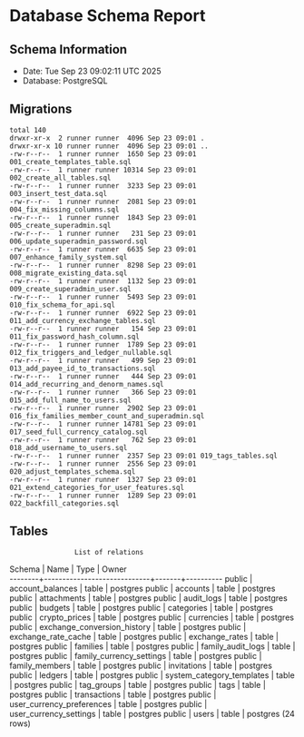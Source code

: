 # Database Schema Report
## Schema Information
- Date: Tue Sep 23 09:02:11 UTC 2025
- Database: PostgreSQL

## Migrations
```
total 140
drwxr-xr-x  2 runner runner  4096 Sep 23 09:01 .
drwxr-xr-x 10 runner runner  4096 Sep 23 09:01 ..
-rw-r--r--  1 runner runner  1650 Sep 23 09:01 001_create_templates_table.sql
-rw-r--r--  1 runner runner 10314 Sep 23 09:01 002_create_all_tables.sql
-rw-r--r--  1 runner runner  3233 Sep 23 09:01 003_insert_test_data.sql
-rw-r--r--  1 runner runner  2081 Sep 23 09:01 004_fix_missing_columns.sql
-rw-r--r--  1 runner runner  1843 Sep 23 09:01 005_create_superadmin.sql
-rw-r--r--  1 runner runner   231 Sep 23 09:01 006_update_superadmin_password.sql
-rw-r--r--  1 runner runner  6635 Sep 23 09:01 007_enhance_family_system.sql
-rw-r--r--  1 runner runner  8298 Sep 23 09:01 008_migrate_existing_data.sql
-rw-r--r--  1 runner runner  1132 Sep 23 09:01 009_create_superadmin_user.sql
-rw-r--r--  1 runner runner  5493 Sep 23 09:01 010_fix_schema_for_api.sql
-rw-r--r--  1 runner runner  6922 Sep 23 09:01 011_add_currency_exchange_tables.sql
-rw-r--r--  1 runner runner   154 Sep 23 09:01 011_fix_password_hash_column.sql
-rw-r--r--  1 runner runner  1789 Sep 23 09:01 012_fix_triggers_and_ledger_nullable.sql
-rw-r--r--  1 runner runner   499 Sep 23 09:01 013_add_payee_id_to_transactions.sql
-rw-r--r--  1 runner runner   444 Sep 23 09:01 014_add_recurring_and_denorm_names.sql
-rw-r--r--  1 runner runner   366 Sep 23 09:01 015_add_full_name_to_users.sql
-rw-r--r--  1 runner runner  2902 Sep 23 09:01 016_fix_families_member_count_and_superadmin.sql
-rw-r--r--  1 runner runner 14781 Sep 23 09:01 017_seed_full_currency_catalog.sql
-rw-r--r--  1 runner runner   762 Sep 23 09:01 018_add_username_to_users.sql
-rw-r--r--  1 runner runner  2357 Sep 23 09:01 019_tags_tables.sql
-rw-r--r--  1 runner runner  2556 Sep 23 09:01 020_adjust_templates_schema.sql
-rw-r--r--  1 runner runner  1327 Sep 23 09:01 021_extend_categories_for_user_features.sql
-rw-r--r--  1 runner runner  1289 Sep 23 09:01 022_backfill_categories.sql
```
## Tables
                    List of relations
 Schema |            Name             | Type  |  Owner   
--------+-----------------------------+-------+----------
 public | account_balances            | table | postgres
 public | accounts                    | table | postgres
 public | attachments                 | table | postgres
 public | audit_logs                  | table | postgres
 public | budgets                     | table | postgres
 public | categories                  | table | postgres
 public | crypto_prices               | table | postgres
 public | currencies                  | table | postgres
 public | exchange_conversion_history | table | postgres
 public | exchange_rate_cache         | table | postgres
 public | exchange_rates              | table | postgres
 public | families                    | table | postgres
 public | family_audit_logs           | table | postgres
 public | family_currency_settings    | table | postgres
 public | family_members              | table | postgres
 public | invitations                 | table | postgres
 public | ledgers                     | table | postgres
 public | system_category_templates   | table | postgres
 public | tag_groups                  | table | postgres
 public | tags                        | table | postgres
 public | transactions                | table | postgres
 public | user_currency_preferences   | table | postgres
 public | user_currency_settings      | table | postgres
 public | users                       | table | postgres
(24 rows)


